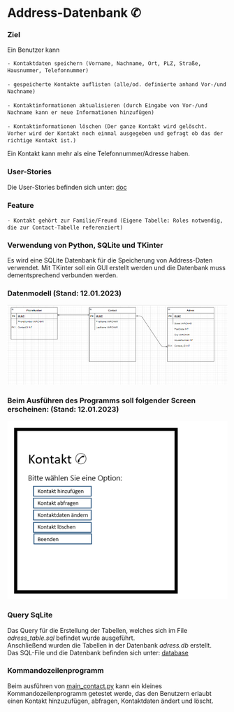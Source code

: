 # Address-Datenbank ✆

### Ziel

Ein Benutzer kann 

    - Kontaktdaten speichern (Vorname, Nachname, Ort, PLZ, Straße, Hausnummer, Telefonnummer)

    - gespeicherte Kontakte auflisten (alle/od. definierte anhand Vor-/und Nachname)

    - Kontaktinformationen aktualisieren (durch Eingabe von Vor-/und Nachname kann er neue Informationen hinzufügen)

    - Kontaktinformationen löschen (Der ganze Kontakt wird gelöscht. Vorher wird der Kontakt noch einmal ausgegeben und gefragt ob das der richtige Kontakt ist.)

Ein Kontakt kann mehr als eine Telefonnummer/Adresse haben.

### User-Stories
Die User-Stories befinden sich unter: [doc](https://github.com/denisepostl/AdressContactProject/tree/main/doc)

### Feature

    - Kontakt gehört zur Familie/Freund (Eigene Tabelle: Roles notwendig, die zur Contact-Tabelle referenziert)

### Verwendung von Python, SQLite und TKinter

Es wird eine SQLite Datenbank für die Speicherung von Address-Daten verwendet. Mit TKinter soll ein GUI erstellt werden und die Datenbank muss dementsprechend verbunden werden.

### Datenmodell (Stand: 12.01.2023)

![Datenmodell](https://github.com/denisepostl/AdressContactProject/blob/main/datamodel/datamodel.png)

### Beim Ausführen des Programms soll folgender Screen erscheinen: (Stand: 12.01.2023)

![StartScreen](https://github.com/denisepostl/AdressContactProject/blob/main/img/StartScreen.png)

### Query SqLite

Das Query für die Erstellung der Tabellen, welches sich im File *adress_table.sql* befindet wurde ausgeführt. <br>
Anschließend wurden die Tabellen in der Datenbank *adress.db* erstellt. <br>
Das SQL-File und die Datenbank befinden sich unter: [database](https://github.com/denisepostl/AdressContactProject/tree/main/database)

### Kommandozeilenprogramm

Beim ausführen von [main_contact.py](https://github.com/denisepostl/AdressContactProject/tree/main/adress/main_contact.py) kann ein kleines Kommandozeilenprogramm getestet werde, das den Benutzern erlaubt einen Kontakt hinzuzufügen, abfragen, Kontaktdaten ändert und löscht. 






